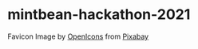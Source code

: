 # mintbean-hackathon-2021

Favicon Image by <a href="https://pixabay.com/users/openicons-28911/?utm_source=link-attribution&amp;utm_medium=referral&amp;utm_campaign=image&amp;utm_content=98382">OpenIcons</a> from <a href="https://pixabay.com/?utm_source=link-attribution&amp;utm_medium=referral&amp;utm_campaign=image&amp;utm_content=98382">Pixabay</a>